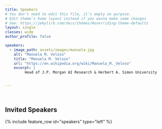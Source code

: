 ```yaml
---
title: Speakers
# You don't need to edit this file, it's empty on purpose.
# Edit theme's home layout instead if you wanna make some changes
# See: https://jekyllrb.com/docs/themes/#overriding-theme-defaults
layout: single
classes: wide
author_profile: false

speakers:
  - image_path: assets/images/manuela.jpg
    alt: "Manuela M. Veloso"
    title: "Manuela M. Veloso"
    url: "https://en.wikipedia.org/wiki/Manuela_M._Veloso"
    excerpt: |
         Head of J.P. Morgan AI Research & Herbert A. Simon University Professor in the School of Computer Science at Carnegie Mellon University


---
```

<br/>

## Invited Speakers

<section class="invited-speakers">
{% include feature_row id="speakers" type="left" %}
</section>



